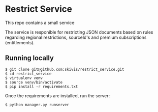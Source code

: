 # Restrict Service

This repo contains a small service

The service is responible for restricting JSON documents based on rules regarding regional restrictions, sourceId's and premium subscriptions (entitlements).

## Running locally

```
$ git clone git@github.com:skivis/restrict_service.git
$ cd restrict_service
$ virtualenv venv
$ source venv/bin/activate
$ pip install -r requirements.txt
```

Once the requirements are installed, run the server:

```
$ python manager.py runserver
```